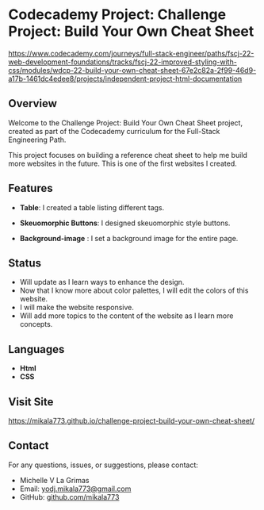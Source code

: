 # Codecademy Project: Challenge Project: Build Your Own Cheat Sheet

https://www.codecademy.com/journeys/full-stack-engineer/paths/fscj-22-web-development-foundations/tracks/fscj-22-improved-styling-with-css/modules/wdcp-22-build-your-own-cheat-sheet-67e2c82a-2f99-46d9-a17b-1461dc4edee8/projects/independent-project-html-documentation 

## Overview

Welcome to the Challenge Project: Build Your Own Cheat Sheet project, created as part of the Codecademy curriculum for the Full-Stack Engineering Path.

This project focuses on building a reference cheat sheet to help me build more websites in the future. This is one of the first websites I created.

## Features

- **Table**: I created a table listing different tags.

- **Skeuomorphic Buttons**: I designed skeuomorphic style buttons.

- **Background-image** : I set a background image for the entire page.


## Status
- Will update as I learn ways to enhance the design.
- Now that I know more about color palettes, I will edit the colors of this website.
- I will make the website responsive.
- Will add more topics to the content of the website as I learn more concepts.

## Languages

- **Html**
- **CSS**

## Visit Site
https://mikala773.github.io/challenge-project-build-your-own-cheat-sheet/

## Contact

For any questions, issues, or suggestions, please contact:

- Michelle V La Grimas
- Email: yodj.mikala773@gmail.com
- GitHub: [github.com/mikala773](https://github.com/mikala773)
